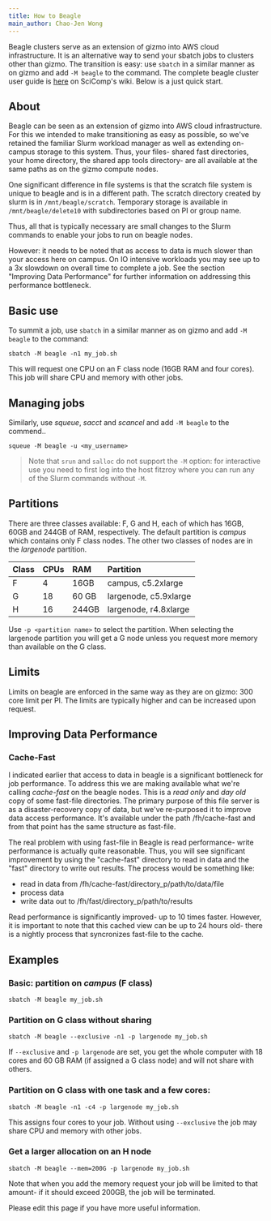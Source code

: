 ```yaml
---
title: How to Beagle 
main_author: Chao-Jen Wong
---
```


Beagle clusters serve as an extension of gizmo into AWS cloud infrastructure.
It is an alternative way to send your sbatch jobs to clusters other than gizmo.
The transition is easy: use `sbatch` in a similar manner as on gizmo and add
`-M beagle` to the command. The complete beagle cluster user guide is
[here](https://teams.fhcrc.org/sites/citwiki/SciComp/Pages/beagle%20Cluster%20User%20Guide.aspx) on SciComp's wiki. Below is a just quick start. 

## About

Beagle can be seen as an extension of gizmo into AWS cloud infrastructure.  For
this we intended to make transitioning as easy as possible, so we've retained
the familiar Slurm workload manager as well as extending on-campus storage to
this system.  Thus, your files- shared fast directories, your home directory,
the shared app tools directory- are all available at the same paths as on the
gizmo compute nodes.

One significant difference in file systems is that the scratch file system is
unique to beagle and is in a different path.  The scratch directory created by
slurm is in `/mnt/beagle/scratch`.  Temporary storage is available in
`/mnt/beagle/delete10` with subdirectories based on PI or group name.

Thus, all that is typically necessary are small changes to the Slurm commands to
enable your jobs to run on beagle nodes.

However: it needs to be noted that as access to data is much slower than your
access here on campus.  On IO intensive workloads you may see up to a 3x
slowdown on overall time to complete a job. See the section "Improving Data
Performance" for further information on addressing this performance bottleneck.

## Basic use

To summit a job, use `sbatch` in a similar manner as on gizmo and add `-M beagle` to the command:

```
sbatch -M beagle -n1 my_job.sh
```

This will request one CPU on an F class node (16GB RAM and four cores).  This
job will share CPU and memory with other jobs.

## Managing jobs

Similarly, use _squeue_, _sacct_ and _scancel_ and add `-M beagle` to the commend..

```
squeue -M beagle -u <my_username>
```

> Note that `srun` and `salloc` do not support the `-M` option: for interactive
use you need to first log into the host fitzroy where you can run any of the
Slurm commands without `-M`.

## Partitions

There are three classes available: F, G  and H, each of which has 16GB, 60GB
and 244GB of RAM, respectively. The default partition is _campus_ which
contains only F class nodes.  The other two classes of nodes are in the
_largenode_ partition.

| Class |CPUs | RAM   | Partition             |
|:------|:----|:------|:----------------------|
|F      | 4   | 16GB  | campus, c5.2xlarge    |
|G      | 18  | 60 GB | largenode, c5.9xlarge |
|H      | 16  | 244GB | largenode, r4.8xlarge |

Use `-p <partition name>` to select the partition.  When selecting the
largenode partition you will get a G node unless you request more memory than
available on the G class.

## Limits

Limits on beagle are enforced in the same way as they are on gizmo: 300 core
limit per PI.  The limits are typically higher and can be increased upon
request.

## Improving Data Performance

### Cache-Fast

I indicated earlier that access to data in beagle is a significant bottleneck
for job performance.  To address this we are making available what we're
calling _cache-fast_ on the beagle nodes.  This is a _read only_ and _day old_
copy of some fast-file directories.  The primary purpose of this file server is
as a disaster-recovery copy of data, but we've re-purposed it to improve data
access performance.  It's available under the path /fh/cache-fast and from that
point has the same structure as fast-file.

The real problem with using fast-file in Beagle is read performance- write
performance is actually quite reasonable.  Thus, you will see significant
improvement by using the "cache-fast" directory to read in data and the "fast"
directory to write out results.  The process would be something like:

 - read in data from /fh/cache-fast/directory_p/path/to/data/file
 - process data
 - write data out to /fh/fast/directory_p/path/to/results

Read performance is significantly improved- up to 10 times faster.  However, it
is important to note that this cached view can be up to 24 hours old- there is
a nightly process that syncronizes fast-file to the cache.

## Examples

### Basic: partition on _campus_  (F class)

```
sbatch -M beagle my_job.sh
```

### Partition on G class without sharing

```
sbatch -M beagle --exclusive -n1 -p largenode my_job.sh
```

If `--exclusive` and `-p largenode` are set, you get the whole computer with 18
cores and 60 GB RAM (if assigned a G class node) and will not share with
others.

### Partition on G class with one task and a few cores:

```
sbatch -M beagle -n1 -c4 -p largenode my_job.sh
```

This assigns four cores to your job.  Without using `--exclusive` the job may share CPU and memory with other jobs.

### Get a larger allocation on an H node

```
sbatch -M beagle --mem=200G -p largenode my_job.sh
```

Note that when you add the memory request your job will be limited to that amount- if it should exceed 200GB, the job will be terminated.


Please edit this page if you have more useful information.


